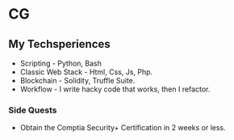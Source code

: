 # CG
## My Techsperiences
- Scripting - Python, Bash
- Classic Web Stack - Html, Css, Js, Php.
- Blockchain - Solidity, Truffle Suite.
- Workflow - I write hacky code that works, then I refactor.

### Side Quests
- Obtain the Comptia Security+ Certification in 2 weeks or less.

<!---
ChristianGobin/ChristianGobin is a ✨ special ✨ repository because its `README.md` (this file) appears on your GitHub profile.
You can click the Preview link to take a look at your changes.
--->
